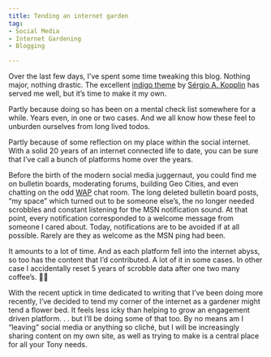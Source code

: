```yaml
---
title: Tending an internet garden
tag:
- Social Media
- Internet Gardening
- Blogging

---
```


Over the last few days, I’ve spent some time tweaking this blog. Nothing major, nothing drastic. The excellent [indigo theme](https://github.com/sergiokopplin/indigo) by [Sérgio A. Kopplin](https://github.com/sergiokopplin) has served me well, but it’s time to make it my own.

Partly because doing so has been on a mental check list somewhere for a while. Years even, in one or two cases. And we all know how these feel to unburden ourselves from long lived todos.

Partly because of some reflection on my place within the social internet. With a solid 20 years of an internet connected life to date, you can be sure that I’ve call a bunch of platforms home over the years. 

Before the birth of the modern social media juggernaut, you could find me on bulletin boards, moderating forums, building Geo Cities, and even chatting on the odd [WAP](https://en.wikipedia.org/wiki/Wireless_Application_Protocol) chat room. The long deleted bulletin board posts, “my space” which turned out to be someone else’s, the no longer needed scrobbles and constant listening for the MSN notification sound. At that point, every notification corresponded to a welcome message from someone I cared about. Today, notifications are to be avoided if at all possible. Rarely are they as welcome as the MSN ping had been. 

It amounts to a lot of time. And as each platform fell into the internet abyss, so too has the content that I’d contributed. A lot of it in some cases. In other case I accidentally reset 5 years of scrobble data after one two many coffee’s. 🤷‍♀️

With the recent uptick in time dedicated to writing that I’ve been doing more recently, I’ve decided to tend my corner of the internet as a gardener might tend a flower bed. It feels less icky than helping to grow an engagement driven platform. . . but I’ll be doing some of that too. By no means am I “leaving” social media or anything so cliché, but I will be increasingly sharing content on my own site, as well as trying to make is a central place for all your Tony needs.
